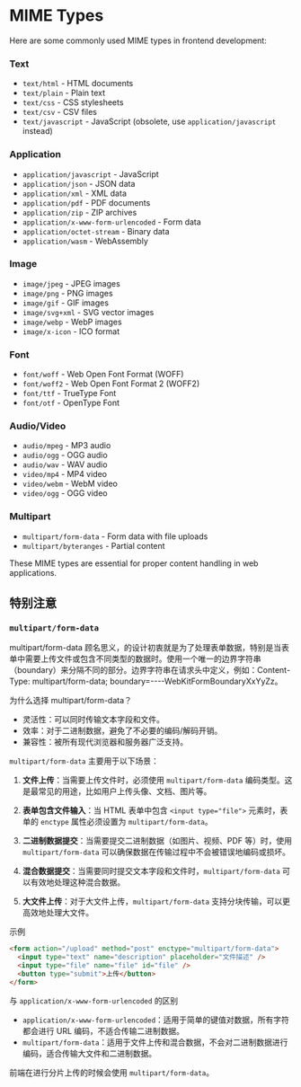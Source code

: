 # MIME Types

Here are some commonly used MIME types in frontend development:

### Text

- `text/html` - HTML documents
- `text/plain` - Plain text
- `text/css` - CSS stylesheets
- `text/csv` - CSV files
- `text/javascript` - JavaScript (obsolete, use `application/javascript` instead)

### Application

- `application/javascript` - JavaScript
- `application/json` - JSON data
- `application/xml` - XML data
- `application/pdf` - PDF documents
- `application/zip` - ZIP archives
- `application/x-www-form-urlencoded` - Form data
- `application/octet-stream` - Binary data
- `application/wasm` - WebAssembly

### Image

- `image/jpeg` - JPEG images
- `image/png` - PNG images
- `image/gif` - GIF images
- `image/svg+xml` - SVG vector images
- `image/webp` - WebP images
- `image/x-icon` - ICO format

### Font

- `font/woff` - Web Open Font Format (WOFF)
- `font/woff2` - Web Open Font Format 2 (WOFF2)
- `font/ttf` - TrueType Font
- `font/otf` - OpenType Font

### Audio/Video

- `audio/mpeg` - MP3 audio
- `audio/ogg` - OGG audio
- `audio/wav` - WAV audio
- `video/mp4` - MP4 video
- `video/webm` - WebM video
- `video/ogg` - OGG video

### Multipart

- `multipart/form-data` - Form data with file uploads
- `multipart/byteranges` - Partial content

These MIME types are essential for proper content handling in web applications.

## 特别注意

### `multipart/form-data`

multipart/form-data 顾名思义，的设计初衷就是为了处理表单数据，特别是当表单中需要上传文件或包含不同类型的数据时。使用一个唯一的边界字符串（boundary）来分隔不同的部分。边界字符串在请求头中定义，例如：Content-Type: multipart/form-data; boundary=----WebKitFormBoundaryXxYyZz。

为什么选择 multipart/form-data？

- 灵活性：可以同时传输文本字段和文件。
- 效率：对于二进制数据，避免了不必要的编码/解码开销。
- 兼容性：被所有现代浏览器和服务器广泛支持。

`multipart/form-data` 主要用于以下场景：

1. **文件上传**：当需要上传文件时，必须使用 `multipart/form-data` 编码类型。这是最常见的用途，比如用户上传头像、文档、图片等。

2. **表单包含文件输入**：当 HTML 表单中包含 `<input type="file">` 元素时，表单的 `enctype` 属性必须设置为 `multipart/form-data`。

3. **二进制数据提交**：当需要提交二进制数据（如图片、视频、PDF 等）时，使用 `multipart/form-data` 可以确保数据在传输过程中不会被错误地编码或损坏。

4. **混合数据提交**：当需要同时提交文本字段和文件时，`multipart/form-data` 可以有效地处理这种混合数据。

5. **大文件上传**：对于大文件上传，`multipart/form-data` 支持分块传输，可以更高效地处理大文件。

示例

```html
<form action="/upload" method="post" enctype="multipart/form-data">
  <input type="text" name="description" placeholder="文件描述" />
  <input type="file" name="file" id="file" />
  <button type="submit">上传</button>
</form>
```

与 `application/x-www-form-urlencoded` 的区别

- `application/x-www-form-urlencoded`：适用于简单的键值对数据，所有字符都会进行 URL 编码，不适合传输二进制数据。
- `multipart/form-data`：适用于文件上传和混合数据，不会对二进制数据进行编码，适合传输大文件和二进制数据。

前端在进行分片上传的时候会使用 `multipart/form-data`。
